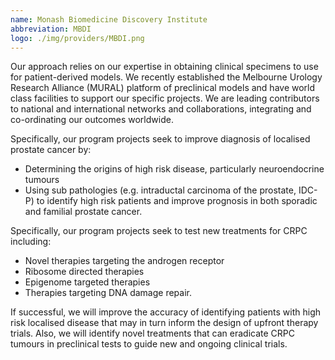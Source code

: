 ```yaml
---
name: Monash Biomedicine Discovery Institute
abbreviation: MBDI
logo: ./img/providers/MBDI.png
---
```


Our approach relies on our expertise in obtaining clinical specimens to use for patient-derived models. We recently established the Melbourne Urology Research Alliance (MURAL) platform of preclinical models and have world class facilities to support our specific projects. We are leading contributors to national and international networks and collaborations, integrating and co-ordinating our outcomes worldwide.

Specifically, our program projects seek to improve diagnosis of localised prostate cancer by:

- Determining the origins of high risk disease, particularly neuroendocrine tumours
- Using sub pathologies (e.g. intraductal carcinoma of the prostate, IDC-P) to identify high risk patients and improve prognosis in both sporadic and familial prostate cancer.

Specifically, our program projects seek to test new treatments for CRPC including:

- Novel therapies targeting the androgen receptor
- Ribosome directed therapies
- Epigenome targeted therapies
- Therapies targeting DNA damage repair.

If successful, we will improve the accuracy of identifying patients with high risk localised disease that may in turn inform the design of upfront therapy trials. Also, we will identify novel treatments that can eradicate CRPC tumours in preclinical tests to guide new and ongoing clinical trials.